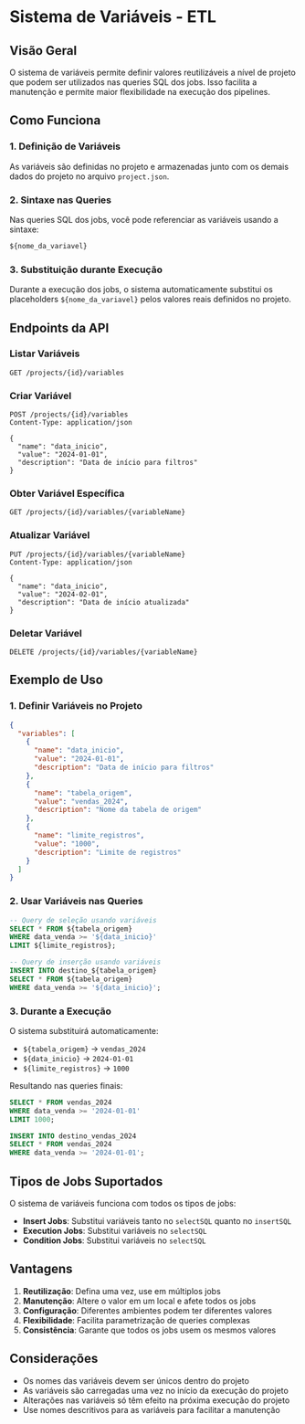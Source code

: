 # Sistema de Variáveis - ETL

## Visão Geral

O sistema de variáveis permite definir valores reutilizáveis a nível de projeto que podem ser utilizados nas queries SQL dos jobs. Isso facilita a manutenção e permite maior flexibilidade na execução dos pipelines.

## Como Funciona

### 1. Definição de Variáveis
As variáveis são definidas no projeto e armazenadas junto com os demais dados do projeto no arquivo `project.json`.

### 2. Sintaxe nas Queries
Nas queries SQL dos jobs, você pode referenciar as variáveis usando a sintaxe:
```sql
${nome_da_variavel}
```

### 3. Substituição durante Execução
Durante a execução dos jobs, o sistema automaticamente substitui os placeholders `${nome_da_variavel}` pelos valores reais definidos no projeto.

## Endpoints da API

### Listar Variáveis
```
GET /projects/{id}/variables
```

### Criar Variável
```
POST /projects/{id}/variables
Content-Type: application/json

{
  "name": "data_inicio",
  "value": "2024-01-01", 
  "description": "Data de início para filtros"
}
```

### Obter Variável Específica
```
GET /projects/{id}/variables/{variableName}
```

### Atualizar Variável
```
PUT /projects/{id}/variables/{variableName}
Content-Type: application/json

{
  "name": "data_inicio",
  "value": "2024-02-01",
  "description": "Data de início atualizada"
}
```

### Deletar Variável
```
DELETE /projects/{id}/variables/{variableName}
```

## Exemplo de Uso

### 1. Definir Variáveis no Projeto
```json
{
  "variables": [
    {
      "name": "data_inicio",
      "value": "2024-01-01",
      "description": "Data de início para filtros"
    },
    {
      "name": "tabela_origem", 
      "value": "vendas_2024",
      "description": "Nome da tabela de origem"
    },
    {
      "name": "limite_registros",
      "value": "1000",
      "description": "Limite de registros"
    }
  ]
}
```

### 2. Usar Variáveis nas Queries
```sql
-- Query de seleção usando variáveis
SELECT * FROM ${tabela_origem} 
WHERE data_venda >= '${data_inicio}' 
LIMIT ${limite_registros};

-- Query de inserção usando variáveis  
INSERT INTO destino_${tabela_origem} 
SELECT * FROM ${tabela_origem} 
WHERE data_venda >= '${data_inicio}';
```

### 3. Durante a Execução
O sistema substituirá automaticamente:
- `${tabela_origem}` → `vendas_2024`
- `${data_inicio}` → `2024-01-01`  
- `${limite_registros}` → `1000`

Resultando nas queries finais:
```sql
SELECT * FROM vendas_2024 
WHERE data_venda >= '2024-01-01' 
LIMIT 1000;

INSERT INTO destino_vendas_2024 
SELECT * FROM vendas_2024 
WHERE data_venda >= '2024-01-01';
```

## Tipos de Jobs Suportados

O sistema de variáveis funciona com todos os tipos de jobs:

- **Insert Jobs**: Substitui variáveis tanto no `selectSQL` quanto no `insertSQL`
- **Execution Jobs**: Substitui variáveis no `selectSQL`
- **Condition Jobs**: Substitui variáveis no `selectSQL`

## Vantagens

1. **Reutilização**: Defina uma vez, use em múltiplos jobs
2. **Manutenção**: Altere o valor em um local e afete todos os jobs
3. **Configuração**: Diferentes ambientes podem ter diferentes valores
4. **Flexibilidade**: Facilita parametrização de queries complexas
5. **Consistência**: Garante que todos os jobs usem os mesmos valores

## Considerações

- Os nomes das variáveis devem ser únicos dentro do projeto
- As variáveis são carregadas uma vez no início da execução do projeto
- Alterações nas variáveis só têm efeito na próxima execução do projeto
- Use nomes descritivos para as variáveis para facilitar a manutenção
